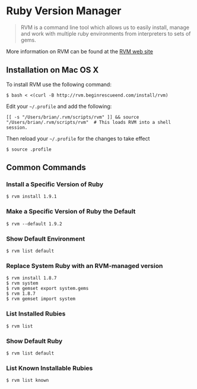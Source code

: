 # Ruby Version Manager

> RVM is a command line tool which allows us to easily install, manage and work with multiple ruby environments from interpreters to sets of gems. 

More information on RVM can be found at the [RVM web site](http://rvm.beginrescueend.com/)

## Installation on Mac OS X

To install RVM use the following command:

	$ bash < <(curl -B http://rvm.beginrescueend.com/install/rvm)

Edit your `~/.profile` and add the following:

	[[ -s "/Users/brian/.rvm/scripts/rvm" ]] && source "/Users/brian/.rvm/scripts/rvm"  # This loads RVM into a shell session.

Then reload your `~/.profile` for the changes to take effect

	$ source .profile

## Common Commands

### Install a Specific Version of Ruby

	$ rvm install 1.9.1
	
### Make a Specific Version of Ruby the Default
 
	$ rvm --default 1.9.2

### Show Default Environment

	$ rvm list default

### Replace System Ruby with an RVM-managed version

	$ rvm install 1.8.7
	$ rvm system
	$ rvm gemset export system.gems
	$ rvm 1.8.7
	$ rvm gemset import system

### List Installed Rubies

	$ rvm list
	
### Show Default Ruby

	$ rvm list default
	
### List Known Installable Rubies

	$ rvm list known
